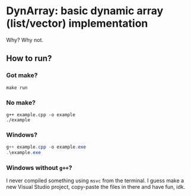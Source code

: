 # DynArray: basic dynamic array (list/vector) implementation

Why? Why not.

## How to run?

### Got make?

```shell
make run
```

### No make?

```shell
g++ example.cpp -o example
./example
```

### Windows?

```powershell
g++ example.cpp -o example.exe
.\example.exe
```

### Windows without `g++`?

I never compiled something using `msvc` from the terminal. I guess make a new Visual Studio project, copy-paste the files in there and have fun, idk.
